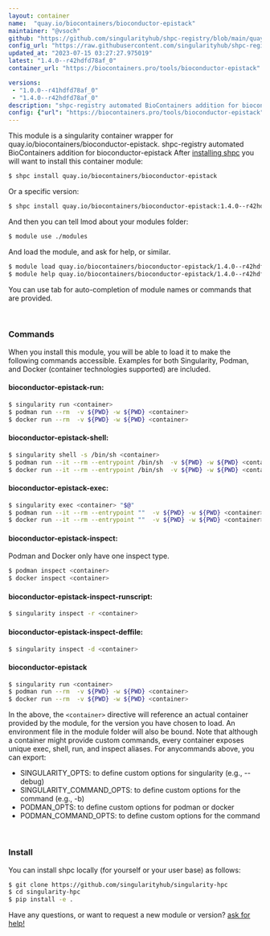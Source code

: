 ```yaml
---
layout: container
name:  "quay.io/biocontainers/bioconductor-epistack"
maintainer: "@vsoch"
github: "https://github.com/singularityhub/shpc-registry/blob/main/quay.io/biocontainers/bioconductor-epistack/container.yaml"
config_url: "https://raw.githubusercontent.com/singularityhub/shpc-registry/main/quay.io/biocontainers/bioconductor-epistack/container.yaml"
updated_at: "2023-07-15 03:27:27.975019"
latest: "1.4.0--r42hdfd78af_0"
container_url: "https://biocontainers.pro/tools/bioconductor-epistack"

versions:
 - "1.0.0--r41hdfd78af_0"
 - "1.4.0--r42hdfd78af_0"
description: "shpc-registry automated BioContainers addition for bioconductor-epistack"
config: {"url": "https://biocontainers.pro/tools/bioconductor-epistack", "maintainer": "@vsoch", "description": "shpc-registry automated BioContainers addition for bioconductor-epistack", "latest": {"1.4.0--r42hdfd78af_0": "sha256:e40241854112b6238f66d7c99386f27660922057f10b101503ff050407193023"}, "tags": {"1.0.0--r41hdfd78af_0": "sha256:b64a53fd2a85db0d6077e27c716921c5728ea473b13b2d3f0761db49a26ae2db", "1.4.0--r42hdfd78af_0": "sha256:e40241854112b6238f66d7c99386f27660922057f10b101503ff050407193023"}, "docker": "quay.io/biocontainers/bioconductor-epistack"}
---
```


This module is a singularity container wrapper for quay.io/biocontainers/bioconductor-epistack.
shpc-registry automated BioContainers addition for bioconductor-epistack
After [installing shpc](#install) you will want to install this container module:


```bash
$ shpc install quay.io/biocontainers/bioconductor-epistack
```

Or a specific version:

```bash
$ shpc install quay.io/biocontainers/bioconductor-epistack:1.4.0--r42hdfd78af_0
```

And then you can tell lmod about your modules folder:

```bash
$ module use ./modules
```

And load the module, and ask for help, or similar.

```bash
$ module load quay.io/biocontainers/bioconductor-epistack/1.4.0--r42hdfd78af_0
$ module help quay.io/biocontainers/bioconductor-epistack/1.4.0--r42hdfd78af_0
```

You can use tab for auto-completion of module names or commands that are provided.

<br>

### Commands

When you install this module, you will be able to load it to make the following commands accessible.
Examples for both Singularity, Podman, and Docker (container technologies supported) are included.

#### bioconductor-epistack-run:

```bash
$ singularity run <container>
$ podman run --rm  -v ${PWD} -w ${PWD} <container>
$ docker run --rm  -v ${PWD} -w ${PWD} <container>
```

#### bioconductor-epistack-shell:

```bash
$ singularity shell -s /bin/sh <container>
$ podman run --it --rm --entrypoint /bin/sh  -v ${PWD} -w ${PWD} <container>
$ docker run --it --rm --entrypoint /bin/sh  -v ${PWD} -w ${PWD} <container>
```

#### bioconductor-epistack-exec:

```bash
$ singularity exec <container> "$@"
$ podman run --it --rm --entrypoint ""  -v ${PWD} -w ${PWD} <container> "$@"
$ docker run --it --rm --entrypoint ""  -v ${PWD} -w ${PWD} <container> "$@"
```

#### bioconductor-epistack-inspect:

Podman and Docker only have one inspect type.

```bash
$ podman inspect <container>
$ docker inspect <container>
```

#### bioconductor-epistack-inspect-runscript:

```bash
$ singularity inspect -r <container>
```

#### bioconductor-epistack-inspect-deffile:

```bash
$ singularity inspect -d <container>
```



#### bioconductor-epistack

```bash
$ singularity run <container>
$ podman run --rm  -v ${PWD} -w ${PWD} <container>
$ docker run --rm  -v ${PWD} -w ${PWD} <container>
```


In the above, the `<container>` directive will reference an actual container provided
by the module, for the version you have chosen to load. An environment file in the
module folder will also be bound. Note that although a container
might provide custom commands, every container exposes unique exec, shell, run, and
inspect aliases. For anycommands above, you can export:

 - SINGULARITY_OPTS: to define custom options for singularity (e.g., --debug)
 - SINGULARITY_COMMAND_OPTS: to define custom options for the command (e.g., -b)
 - PODMAN_OPTS: to define custom options for podman or docker
 - PODMAN_COMMAND_OPTS: to define custom options for the command

<br>

### Install

You can install shpc locally (for yourself or your user base) as follows:

```bash
$ git clone https://github.com/singularityhub/singularity-hpc
$ cd singularity-hpc
$ pip install -e .
```

Have any questions, or want to request a new module or version? [ask for help!](https://github.com/singularityhub/singularity-hpc/issues)